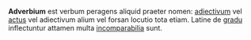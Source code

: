 **Adverbium** est verbum peragens aliquid praeter nomen: [adiectivum](adiectivum.md) vel [actus](actus.md) vel adiectivum alium vel forsan locutio tota etiam. Latine de [gradu](gradus.md) inflectuntur attamen multa [incomparabilia](incomparabile.md) sunt.
